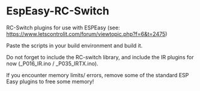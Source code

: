 # EspEasy-RC-Switch
RC-Switch plugins for use with ESPEasy (see: https://www.letscontrolit.com/forum/viewtopic.php?f=6&t=2475)

Paste the scripts in your build environment and build it. 

Do not forget to include the RC-switch library, and include the IR plugins for now (_P016_IR.ino / _P035_IRTX.ino). 

If you encounter memory limits/ errors, remove some of the standard ESP Easy plugins to free some memory!
